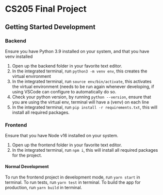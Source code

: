 # CS205 Final Project
## Getting Started Development
### Backend
Ensure you have Python 3.9 installed on your system, and that you have venv installed
1. Open up the backend folder in your favorite text editor.
2. In the integrated terminal, run `python3 -m venv env`, this creates the virtual environment
3. In the integrated terminal, run `source env/bin/activate`, this activates the virtual environment (needs to be run again whenever developing, if using VSCode can configure to automatically do so.
4. Check your python version, by running `python --version`, ensure that you are using the virtual env, terminal will have a (venv) on each line
5. In the integrated terminal, run `pip install -r requirements.txt`, this will install all required packages.

### Frontend
Ensure that you have Node v16 installed on your system.
1. Open up the frontend folder in your favorite text editor.
2. In the integrated terminal, run `npm i`, this will install all required packages for the project.

#### Normal Development
To run the frontend project in development mode, run `yarn start` in terminal.
To run tests, run `yarn test` in terminal.
To build the app for production, run `yarn build` in terminal.


